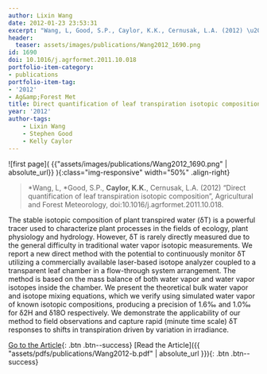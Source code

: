 ```yaml
---
author: Lixin Wang
date: 2012-01-23 23:53:31
excerpt: "Wang, L, Good, S.P., Caylor, K.K., Cernusak, L.A. (2012) \u201CDirect quantification of leaf transpiration isotopic composition\u201D, Agricultural and Forest Meteorology, doi:10.1016/ j.agrformet.2011.10.018."
header:
  teaser: assets/images/publications/Wang2012_1690.png
id: 1690
doi: 10.1016/j.agrformet.2011.10.018
portfolio-item-category:
- publications
portfolio-item-tag:
- '2012'
- Ag&amp;Forest Met
title: Direct quantification of leaf transpiration isotopic composition
year: '2012'
author-tags:
    - Lixin Wang
    - Stephen Good
    - Kelly Caylor
---
```


![first page]( {{"assets/images/publications/Wang2012_1690.png" | absolute_url}} ){:class="img-responsive" width="50%" .align-right}

> \*Wang, L, \*Good, S.P., **Caylor, K.K.**, Cernusak, L.A. (2012) “Direct quantification of leaf transpiration isotopic composition”, Agricultural and Forest Meteorology, doi:10.1016/j.agrformet.2011.10.018.


The stable isotopic composition of plant transpired water (δT) is a powerful tracer used to characterize plant processes in the fields of ecology, plant physiology and hydrology. However, δT is rarely directly measured due to the general difficulty in traditional water vapor isotopic measurements. We report a new direct method with the potential to continuously monitor δT utilizing a commercially available laser-based isotope analyzer coupled to a transparent leaf chamber in a flow-through system arrangement. The method is based on the mass balance of both water vapor and water vapor isotopes inside the chamber. We present the theoretical bulk water vapor and isotope mixing equations, which we verify using simulated water vapor of known isotopic compositions, producing a precision of 1.6‰ and 1.0‰ for δ2H and δ18O respectively. We demonstrate the applicability of our method to field observations and capture rapid (minute time scale) δT responses to shifts in transpiration driven by variation in irradiance.


[Go to the Article](http://dx.doi.org/10.1016/j.agrformet.2011.10.018){: .btn .btn--success} [Read the Article]({{ "assets/pdfs/publications/Wang2012-b.pdf" | absolute_url }}){: .btn .btn--success}